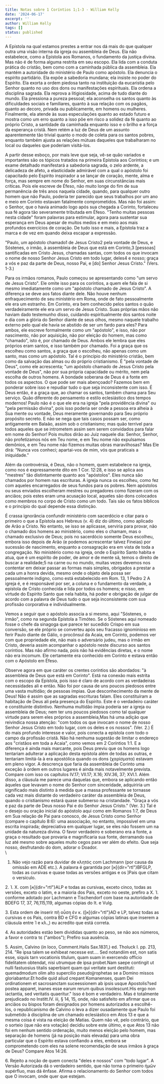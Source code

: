 ```yaml
---
title: Notas sobre 1 Coríntios 1;1-3 - William Kelly
date: '2024-06-17'
excerpt: ''
author: William Kelly
tags: []
status: published
---
```

A Epístola na qual estamos prestes a entrar nos dá mais do que qualquer
outra uma visão interna da igreja ou assembleia de Deus. Ela não
estabelece, como a Epístola aos Romanos, o fundamento da justiça divina.
Mas não é de forma alguma restrita em seu escopo. Ela lida com a conduta
prática do cristão, bem como com a caminhada pública da assembleia. Ela
mantém a autoridade do ministério de Paulo como apóstolo. Ela denuncia o
espírito partidário. Ela expõe a sabedoria mundana; ela insiste no poder
do Espírito. Ela exorta a ordem piedosa tanto na instituição da
eucaristia pelo Senhor quanto no uso dos dons ou manifestações
espirituais. Ela ordena a disciplina sagrada. Ela reprova a
litigiosidade, acima de tudo diante do mundo. Ela pressiona a pureza
pessoal; ela aconselha os santos quanto às dificuldades sociais e
familiares, quanto à sua relação com os pagãos, quanto ao decoro,
privada ou publicamente, em homens ou mulheres. Finalmente, ela atende
às suas especulações quanto ao estado futuro e mostra como um erro
quanto a isso põe em risco a solidez da fé quanto ao próprio Cristo, a
santidade da caminhada enquanto isso e o brilho e a força da esperança
cristã. Nem retém a luz de Deus de um assunto aparentemente tão trivial
quanto o modo de coleta para os santos pobres, enquanto também ajusta as
relações mútuas daqueles que trabalharam no local ou daqueles que
poderiam visitá-los.

A partir desse esboço, por mais leve que seja, vê-se quão variados e
importantes são os tópicos tratados na primeira Epístola aos Coríntios;
e um exame detalhado manifestará a sabedoria sagrada, o zelo ardente, a
delicadeza de afeto, a elasticidade admirável com a qual o apóstolo foi
capacitado pelo Espírito inspirador a se lançar de coração, mente, alma
e força, mas sempre em nome do Senhor, em suas circunstâncias mais
críticas. Pois ele escreve de Éfeso, não muito longe do fim de sua
permanência de três anos naquela cidade, quando, para qualquer outro
homem que não Paulo, poderia ter parecido que seus trabalhos por um ano
e meio em Corinto estavam fatalmente comprometidos. Mas não foi assim: o
Senhor, que o havia animado logo após sua chegada a Corinto, fortaleceu
sua fé agora tão severamente tributada em Éfeso. \"Tenho muitas pessoas
nesta cidade\" foram palavras para estimular, agora para sustentar sua
esperança em Deus apesar de muitos medos e em meio aos mais profundos
exercícios de coração. De tudo isso e mais, a Epístola traz a marca e de
vez em quando deixa escapar a expressão.

\"Paulo, um apóstolo chamado1 de Jesus Cristo2 pela vontade de Deus, e
Sóstenes, o irmão, à assembleia de Deus que está em Corinto,3
\[pessoas\] santificadas em Cristo Jesus, chamadas santas, com todos os
que invocam o nome de nosso Senhor Jesus Cristo em todo lugar, deles4 e
nosso; graça a vós e paz da parte de Deus, nosso Pai, e \[do\] Senhor
Jesus Cristo.\" (Vers. 1-3.)

Para os irmãos romanos, Paulo começou se apresentando como \"um servo de
Jesus Cristo\". Ele omite isso para os coríntios, a quem ele fala de si
mesmo imediatamente como um \"apóstolo chamado de Jesus Cristo\". A
diferença se deve aos fatos diante dele. Não houve nenhum
enfraquecimento de seu ministério em Roma, onde de fato pessoalmente ele
era um estranho. Em Corinto, era bem conhecido pelos santos o quão
verdadeiramente ele era um servo de Jesus Cristo. Suas próprias mãos não
haviam dado testemunho disso, cuidando espiritualmente dos santos noite
e dia com a glória do Senhor diante de seus olhos, mesmo naquele
trabalho externo pelo qual ele havia se abstido de ser um fardo para
eles? Para ambos, ele escreve formalmente como um \"apóstolo\", e isso,
não por nascimento, não por aquisição, não por eleição do homem, mas
como \"chamado\", isto é, por chamado de Deus. Ambos ele lembra que eles
próprios eram santos, e isso também por chamado. Foi a graça que os
escolheu como santos, a graça que o escolheu, não apenas como um santo,
mas como um apóstolo. Tal é o princípio do ministério cristão, bem como
da salvação das almas ou do próprio cristianismo. É \"pela vontade de
Deus\", como ele acrescenta; \"um apóstolo chamado de Jesus Cristo pela
vontade de Deus\", não por sua própria capacidade ou mérito, nem pela
escolha de outros homens. A bondade soberana de Deus é a fonte em todos
os aspectos. O que pode ser mais abençoado? Fazemos bem em ponderar
sobre isso e repudiar tudo o que seja inconsistente com isso. É Deus
então, é a graça que, ao chamar os santos, também chama para Seu
serviço. Quão diferente do pensamento e estilo eclesiástico dos tempos
modernos! Paulo não é o que ele era na igreja \"pela providência
divina\" ou \"pela permissão divina\", pois isso poderia ser onde a
pessoa era alheia à Sua mente ou vontade, Deus meramente governando para
Seu próprio propósito secreto. E não se nega que tais casos possam ser,
como antigamente em Balaão, assim sob o cristianismo; mas quão terrível
para todos aqueles que se intrometem assim sem serem convidados para
falar em nome do Senhor! Pois muitos dirão ao Juiz naquele dia: Senhor,
Senhor, não profetizamos nós em Teu nome, e em Teu nome não expulsamos
demônios, e em Teu nome não fizemos muitas obras maravilhosas? Mas Ele
dirá: \"Nunca vos conheci; apartai-vos de mim, vós que praticais a
iniquidade.\"

Além da controvérsia, é Deus, não o homem, quem estabelece na igreja,
como nos é expressamente dito em 1 Cor. 12:28, e isso se aplica aos
\"mestres\" tão distintamente quanto aos \"apóstolos\". Eles nunca são
chamados por homem nas escrituras. A igreja nunca os escolheu, como fez
com aqueles encarregados de seus fundos para os pobres. Nem apóstolos ou
seus enviados escolheram mestres ou pregadores como fizeram com os
anciãos; pois estes eram uma acusação local, aqueles são dons colocados
como membros no corpo de Cristo como um todo. Tais são os fatos bíblicos
e o princípio do qual depende essa distinção.

É crassa ignorância confundir ministério com sacerdócio e citar para o
primeiro o que a Epístola aos Hebreus (v. 4) diz do último, como
aplicado de Arão a Cristo. No entanto, se isso se aplicasse, serviria
para provar, não o chamado dos homens ao ministério, como eles o chamam,
mas o chamado exclusivo de Deus; pois no sacerdócio somente Deus
escolheu, embora isso depois de Arão (e podemos acrescentar talvez
Fineias) por sucessão de nascimento, enquanto a consagração era em vista
de toda a congregação. No ministério como na igreja, onde o Espírito
Santo habita e atua, que é um espírito de poder, de amor e de mente sã,
temos o direito de buscar a realidade;5 na carne ou no mundo, muitas
vezes devemos nos contentar em deixar passar as formas mais simples,
obrigados a prestar a cada um a honra devida, mesmo onde o objeto dela
possa ser pessoalmente indigno, como está estabelecido em Rom. 13, 1
Pedro 2 A igreja é, e é responsável por ser, a coluna e o fundamento da
verdade, a epístola de Cristo conhecida e lida por todos os homens; e
nisso, em virtude do Espírito Santo que nela habita, há poder e
obrigação de julgar de acordo com a palavra de Deus tudo o que seja
inconsistente com sua profissão corporativa e individualmente.

Vemos a seguir que o apóstolo associa a si mesmo, aqui \"Sóstenes, o
irmão\", como na segunda Epístola a Timóteo. Se o Sóstenes aqui nomeado
fosse o chefe da sinagoga que parece ter sucedido Crispo em sua
conversão, se ele próprio se converteu após seu fracasso ignominioso em
ferir Paulo diante de Gálio, o procônsul da Acaia, em Corinto, podemos
ver com que propriedade ele, não mais o adversário judeu, mas o irmão em
Cristo, deveria assim acompanhar o apóstolo neste discurso aos santos
coríntios. Mas não afirmo nada, pois não há evidências diretas, e o nome
não era incomum. Ele certamente era conhecido em Corinto e estava então
com o Apóstolo em Éfeso.

Observe agora em que caráter os crentes coríntios são abordados: \"à
assembleia de Deus que está em Corinto\". Está na conexão mais estrita
com o escopo da Epístola, pois isso é claro de acordo com as verdadeiras
necessidades ali e então. Não foi por causa de uns poucos piedosos entre
uma vasta multidão; de pessoas ímpias. Que desconhecimento da mente de
Deus! Não é assim que as sagradas escrituras falam. Eles constituíram a
habitação de Deus ali pela presença do Espírito. Este é o verdadeiro
caráter e constituinte distintivo. Nenhuma multidão ímpia poderia ser a
igreja ou assembleia de Deus; nem ter uns poucos piedosos como tal
qualquer virtude para serem eles próprios a assembleia,Mas há uma adição
que reivindica nossa atenção: \"com todos os que invocam o nome de nosso
Senhor Jesus Cristo em todo lugar, com os deles e os nossos\". (Ver. 2.)
É do mais profundo interesse e valor, pois conecta a epístola com todo o
campo da profissão cristã. Não há nenhuma sugestão de limitar o endereço
aos \"cristãos em toda a Acaia\", como vemos em 2 Coríntios 1:1. E a
diferença é ainda mais marcante, pois Deus previu que os homens logo
tentariam adulterar a aplicação desta epístola além de todas as outras,
e tentariam limitá-la à era apostólica quando os dons (χαρίσματα)
estavam em pleno vigor. A descrença que faria da assembleia de Corinto
uma exceção à ordem em outros lugares é ainda mais notavelmente
prevista. Compare com isso os capítulos IV.17; VII.17; X.16; XIV.36, 37;
XVI.1. Além disso, a cláusula me parece uma daquelas que, embora se
aplicando então àqueles que levavam o nome do Senhor com sinceridade,
adquiriria um significado mais distinto à medida que a massa professante
se tornasse cada vez mais distante do verdadeiro caráter da assembleia
de Deus, quando o cristianismo estará quase submerso na cristandade.
\"Graça a vós e paz da parte de Deus nosso Pai e do Senhor Jesus
Cristo.\" (Ver. 3.) Tal é o desejo ou oração inicial do apóstolo aqui
como em Romanos 1:7, de Deus em Sua relação de Pai para conosco, de
Jesus Cristo como Senhor (compare o capítulo 8:6): uma associação, no
entanto, impossível em uma escrita inspirada; depreciativa em qualquer
lugar, se eles não fossem um na unidade da natureza divina. O favor
verdadeiro e soberano era a fonte, a graça o resultado que provaria e
magnificaria sua fonte, derramando sua luz até mesmo sobre aqueles muito
cegos para ver além do efeito. Que seja nosso, desfrutando do dom,
adorar o Doador.\
\
1. Não vejo razão para duvidar de κλητός com Lachmann (por causa da
omissão em ADE etc.). A palavra é garantida por [א]{dir="rtl"}BFGLP,
todas as cursivas e quase todas as versões antigas e os \]Pais que citam
o versículo.

2\. Ἰ. X. com [א]{dir="rtl"}ALP e todas as cursivas, exceto cinco, todas
as versões, exceto o latim, e a maioria dos Pais, exceto no oeste,
prefiro a Χ. Ἰ. conforme adotado por Lachmann e Tischendorf com base na
autoridade de BDEFG 17, 37, 76,115,119, algumas cópias do It. e Vulg.

3\. Esta ordem de inserir πῆ οὖση ἐν κ. ([א]{dir="rtl"}AD e LP, talvez
todas as cursivas e os Pais, contra BD e CFG e algumas cópias latinas
que inserem a cláusula entre Ἰ e κλ.,) eu acredito que está correta.

4\. As autoridades estão bem divididas quanto ao peso, se não aos
números, a favor e contra τε (\"ambos\"); Prefiro sua ausência.

5\. Assim, Calvino (in loco, Comment.Halis Sax.1831,) ed. Tholuck I. pp.
213, 214. "Re ipsa talem se exhibeat necesse est\.... Sed notandiim est,
non satis esse, siquis tarn vocationis titulum, quam suam in exercendo
officio fidelitatem obtendat, nisi utrumque de ipsa probet.Nam saepe
contingit ut nulli fastuosius titalis saperbiant quam qui veritate sunt
destituti: quemadmodum olim alto supercilio pseudojjrophetas se a Domino
missos gloriabantur.Et hodie quid aliud crepant Komanenses, quam Dei
ordinationem et sacrosanctam suceessionem ab ipsis usque Apostolis?sed
postea apparet, inanes esse earum rerum quibus insolescunt.His ergo non
iactantia, sed veritatis quaeritur." Isso é bom e verdadeiro. Mas é
totalmente prejudicado no Institt.IV. iii, § 14, 15, onde, não
satisfeito em afirmar que os anciãos ou bispos foram designados por
homens autorizados a escolhê-los, o republicanismo de Calvino o leva a
dizer ousadamente que Paulo foi submetido à disciplina de um chamado
eclesiástico em Atos 13 e que a mesma coisa é vista na eleição de
Matias. Quem não vê, pelo contrário, que o sorteio (que não era votação)
decidiu sobre este último, e que Atos 13 não foi em nenhum sentido
ordenação, muito menos eleição pelo homem, mas separação de homens (já
na posição mais elevada) para uma obra particular que o Espírito estava
confiando a eles, embora se comprometendo com eles na solene
recomendação de seus irmãos à graça de Deus? Compare Atos 14:26.

6\. Rejeito a noção de quem conecta "deles e nossos" com "todo lugar". A
Versão Autorizada dá o verdadeiro sentido, que não torna o primeiro ἡμῶν
supérfluo, mas dá ênfase. Afirma o relacionamento do Senhor com todos
que O invocam, onde quer que estejam.
